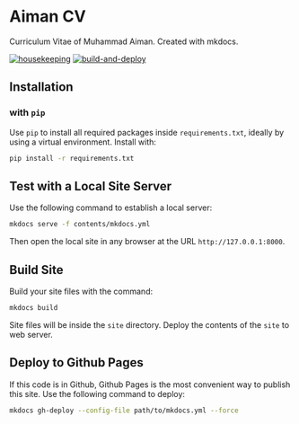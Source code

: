 # Aiman CV

Curriculum Vitae of Muhammad Aiman. Created with mkdocs.

[![housekeeping](https://github.com/eymankun/website/actions/workflows/lint.yml/badge.svg?branch=dev)](https://github.com/eymankun/website/actions/workflows/lint.yml)
[![build-and-deploy](https://github.com/eymankun/website/actions/workflows/main.yml/badge.svg?branch=main)](https://github.com/eymankun/website/actions/workflows/main.yml)

## Installation

### with `pip`

Use `pip` to install all required packages inside
`requirements.txt`, ideally by using a virtual environment.
Install with:

```bash
pip install -r requirements.txt
```

## Test with a Local Site Server

Use the following command to establish a local server:

```bash
mkdocs serve -f contents/mkdocs.yml
```

Then open the local site in any browser at the URL `http://127.0.0.1:8000`.

## Build Site

Build your site files with the command:

```bash
mkdocs build
```

Site files will be inside the `site` directory.
Deploy the contents of the `site` to web server.

## Deploy to Github Pages

If this code is in Github, Github Pages is the most
convenient way to publish this site.
Use the following command to deploy:

```bash
mkdocs gh-deploy --config-file path/to/mkdocs.yml --force
```
